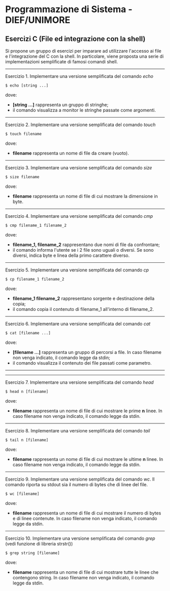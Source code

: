 ﻿# Programmazione di Sistema - DIEF/UNIMORE

## Esercizi C (File ed integrazione con la shell)

Si propone un gruppo di esercizi per imparare ad utilizzare l'accesso ai file e l'integrazione del C con la shell. In
particolare, viene proposta una serie di implementazioni semplificate di famosi comandi shell.

--- 

Esercizio 1. Implementare una versione semplificata del comando *echo*

```shell
$ echo [string ...]
```

dove:

* **[string ...]** rappresenta un gruppo di stringhe;
* il comando visualizza a monitor le stringhe passate come argomenti.

---

Esercizio 2. Implementare una versione semplificata del comando *touch*

```shell
$ touch filename
```

dove:

* **filename** rappresenta un nome di file da creare (vuoto).

---

Esercizio 3. Implementare una versione semplificata del comando *size*

```shell
$ size filename
```

dove:

* **filename** rappresenta un nome di file di cui mostrare la dimensione in byte.

---

Esercizio 4. Implementare una versione semplificata del comando *cmp*

```shell
$ cmp filename_1 filename_2
```

dove:

* **filename_1, filename_2** rappresentano due nomi di file da confrontare;
* il comando informa l'utente se i 2 file sono uguali o diversi. Se sono diversi, indica byte e linea della primo
  carattere diverso.

---

Esercizio 5. Implementare una versione semplificata del comando *cp*

```shell
$ cp filename_1 filename_2
```

dove:

* **filename_1 filename_2** rappresentano sorgente e destinazione della copia;
* il comando copia il contenuto di filename_1 all'interno di filename_2.

---

Esercizio 6. Implementare una versione semplificata del comando *cat*

```shell
$ cat [filename ...]
```

dove:

* **[filename ...]** rappresenta un gruppo di percorsi a file. In caso filename non venga indicato, il comando legge da stdin;
* il comando visualizza il contenuto dei file passati come parametro.

---



---

Esercizio 7. Implementare una versione semplificata del comando *head*

```shell
$ head n [filename]
```

dove:

* **filename** rappresenta un nome di file di cui mostrare le prime **n** linee. In caso filename non venga indicato, il comando legge da stdin.

---

Esercizio 8. Implementare una versione semplificata del comando *tail*

```shell
$ tail n [filename]
```

dove:

* **filename** rappresenta un nome di file di cui mostrare le ultime **n** linee. In caso filename non venga indicato, il comando legge da stdin.

---

Esercizio 9. Implementare una versione semplificata del comando *wc*. 
Il comando riporta su stdout sia il numero di bytes che di linee del file.

```shell
$ wc [filename]
```

dove:

* **filename** rappresenta un nome di file di cui mostrare il numero di bytes e di linee contenute. In caso filename non venga indicato, il comando legge da stdin.

---

Esercizio 10. Implementare una versione semplificata del comando *grep* (vedi funzione di libreria strstr())

```shell
$ grep string [filename]
```

dove:

* **filename** rappresenta un nome di file di cui mostrare tutte le linee che contengono string. In caso filename non venga indicato, il comando legge da stdin.
